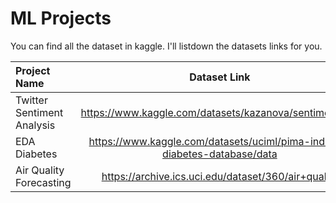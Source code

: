 # ML Projects
 You can find all the dataset in kaggle. I'll listdown the datasets links for you.

| Project Name                  |                             Dataset Link                                      |
|:------------------------------|:-----------------------------------------------------------------------------:|
| Twitter Sentiment Analysis    | https://www.kaggle.com/datasets/kazanova/sentiment140                         |
| EDA Diabetes                  | https://www.kaggle.com/datasets/uciml/pima-indians-diabetes-database/data     |
| Air Quality Forecasting       | https://archive.ics.uci.edu/dataset/360/air+quality                           |
